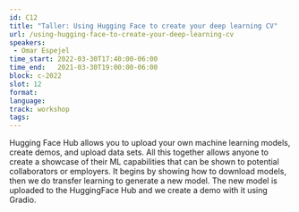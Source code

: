 ```yaml
---
id: C12
title: "Taller: Using Hugging Face to create your deep learning CV"
url: /using-hugging-face-to-create-your-deep-learning-cv
speakers:
 - Omar Espejel
time_start: 2022-03-30T17:40:00-06:00
time_end:   2021-03-30T19:00:00-06:00
block: c-2022
slot: 12
format: 
language: 
track: workshop
tags:
---
```


Hugging Face Hub allows you to upload your own machine learning models, create demos, and upload data sets. All this together allows anyone to create a showcase of their ML capabilities that can be shown to potential collaborators or employers. It begins by showing how to download models, then we do transfer learning to generate a new model. The new model is uploaded to the HuggingFace Hub and we create a demo with it using Gradio.


